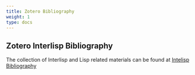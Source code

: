 ```yaml
---
title: Zotero Bibliography
weight: 1
type: docs
---
```


## Zotero Interlisp Bibliography
The collection of Interlisp and Lisp related materials can be found at [Intelisp Bibliography](https://www.zotero.org/groups/2914042/interlisp/collections)